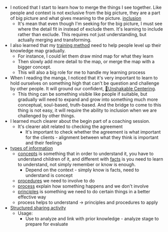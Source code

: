 - I noticed that I start to learn how to merge the things I see together. Like people and context is not exclusive from the big picture, they are a part of big picture and what gives meaning to the picture. [inclusion](<inclusion.md>)
    - It's mean that even though I'm seeking for the big picture, I must see where the detail fit in instead of exclude them. It's learning to include rather than exclude. This requires not just understanding, but actually merging and transforming.
- I also learned that my [training method](<training method.md>) need to help people level up their knowledge map gradually. 
    - For instance, I could let them draw mind map for what they learn
    - Then slowly add more detail to the map, or merge the map with a bigger concept.
    - This will also a big role for me to handle my learning process
- When I reading the manga, I noticed that it's very important to learn to hold ourselves on something high that can't be question and challenge by other people. It will ground our confident, [🌱Unshakable Centering](<🌱Unshakable Centering.md>).
    - This thing can be something visible like people if suitable, but gradually will need to expand and grow into something much more conceptual, soul-based, truth-based. And the bridge to come to this thing is not easy, it will require the ability to inclusion when we are challenged by other things.
- I learned much clearer about the begin part of a coaching session. 
    - It's clearer abit related to checking the agreement
        - It's important to check whether the agreement is what important for the clients - alignment between what they think is important and their feelings
- [types of information](<types of information.md>)
    - [concepts](<concepts.md>) is something that in order to understand it, you have to understand children of it, and different with [facts](<facts.md>) is you need to learn to understand, not simply remember or know is enough.
        - Depend on the context - simply know is facts, need to understand is concept
    - [procedures](<procedures.md>) we need to involve to do
    - [process](<process.md>) explain how something happens and we don't involve
    - [principles](<principles.md>) is something we need to do certain things in a better effective way
    - process helps to understand -> principles and procedures to apply
- [Structured sharing activity](<Structured sharing activity.md>) 
    - Usage: 
        - Use to analyze and link with prior knowledge - analyze stage to prepare for evaluate
